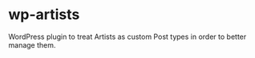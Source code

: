 # wp-artists
WordPress plugin to treat Artists as custom Post types in order to better manage them.
